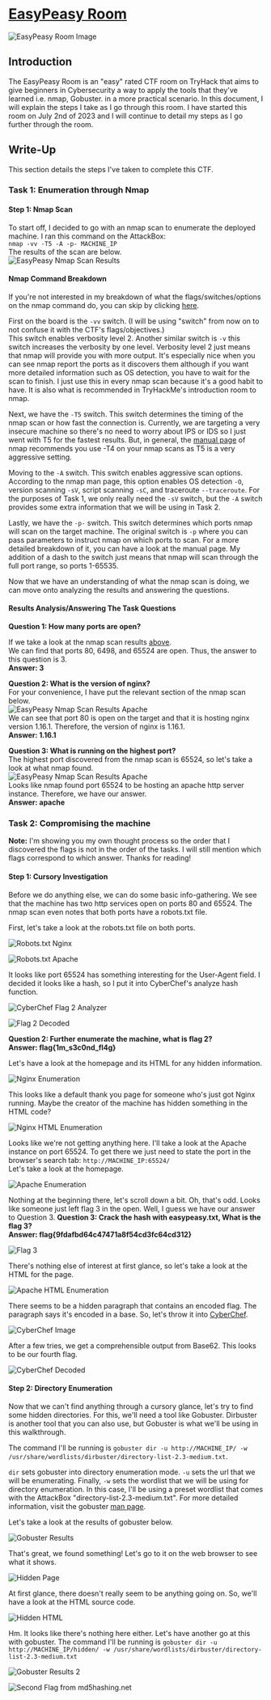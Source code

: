 # [EasyPeasy Room](https://tryhackme.com/room/easypeasyctf)
![EasyPeasy Room Image](/resources/easypeasy/EasyPeasy.png)
## Introduction
The EasyPeasy Room is an "easy" rated CTF room on TryHack that aims to give beginners in Cybersecurity a way to apply the tools that they've learned i.e. nmap, Gobuster. in a more practical scenario. In this document, I will explain the steps I take as I go through this room. I have started this room on July 2nd of 2023 and I will continue to detail my steps as I go further through the room.

## Write-Up
This section details the steps I've taken to complete this CTF.

### Task 1: Enumeration through Nmap
#### Step 1: Nmap Scan
To start off, I decided to go with an nmap scan to enumerate the deployed machine. I ran this command on the AttackBox:   
`nmap -vv -T5 -A -p- MACHINE_IP`  
The results of the scan are below.  
![EasyPeasy Nmap Scan Results](/resources/easypeasy/EasyPeasyNmapScan.png)
#### Nmap Command Breakdown
If you're not interested in my breakdown of what the flags/switches/options on the nmap command do, you can skip by clicking [here](https://github.com/RawBoeuf/thm-ctf-writeups/edit/main/EasyPeasy.md#results-analysisanswering-the-task-questions).

First on the board is the `-vv` switch. (I will be using "switch" from now on to not confuse it with the CTF's flags/objectives.)  
This switch enables verbosity level 2. Another similar switch is `-v` this switch increases the verbosity by one level. Verbosity level 2 just means that nmap will provide you with more output. It's especially nice when you can see nmap report the ports as it discovers them although if you want more detailed information such as OS detection, you have to wait for the scan to finish. I just use this in every nmap scan because it's a good habit to have. It is also what is recommended in TryHackMe's introduction room to nmap.  

Next, we have the `-T5` switch. This switch determines the timing of the nmap scan or how fast the connection is. Currently, we are targeting a very insecure machine so there's no need to worry about IPS or IDS so I just went with T5 for the fastest results. But, in general, the [manual page](https://linux.die.net/man/1/nmap) of nmap recommends you use -T4 on your nmap scans as T5 is a very aggressive setting.

Moving to the `-A` switch. This switch enables aggressive scan options. According to the nmap man page, this option enables OS detection `-O`, version scanning `-sV`, script scanning `-sC`, and traceroute `--traceroute`. For the purposes of Task 1, we only really need the `-sV` switch, but the `-A` switch provides some extra information that we will be using in Task 2.

Lastly, we have the `-p-` switch. This switch determines which ports nmap will scan on the target machine. The original switch is `-p` where you can pass parameters to instruct nmap on which ports to scan. For a more detailed breakdown of it, you can have a look at the manual page. My addition of a dash to the switch just means that nmap will scan through the full port range, so ports 1-65535.

Now that we have an understanding of what the nmap scan is doing, we can move onto analyzing the results and answering the questions.

#### Results Analysis/Answering The Task Questions
**Question 1: How many ports are open?**  

If we take a look at the nmap scan results [above](https://github.com/RawBoeuf/thm-ctf-writeups/edit/main/EasyPeasy.md#step-1-nmap-scan).   
We can find that ports 80, 6498, and 65524 are open. Thus, the answer to this question is 3.  
**Answer: 3**   

**Question 2: What is the version of nginx?**  
For your convenience, I have put the relevant section of the nmap scan below.  
 ![EasyPeasy Nmap Scan Results Apache](/resources/easypeasy/EasyPeasyNmapNginx.png)  
We can see that port 80 is open on the target and that it is hosting nginx version 1.16.1. Therefore, the version of nginx is 1.16.1.  
**Answer: 1.16.1**

**Question 3: What is running on the highest port?**  
The highest port discovered from the nmap scan is 65524, so let's take a look at what nmap found.  
![EasyPeasy Nmap Scan Results Apache](/resources/easypeasy/EasyPeasyNmapApache.png)  
Looks like nmap found port 65524 to be hosting an apache http server instance. Therefore, we have our answer.  
**Answer: apache**   

### Task 2: Compromising the machine  
**Note:** I'm showing you my own thought process so the order that I discovered the flags is not in the order of the tasks. I will still mention which flags correspond to which answer. Thanks for reading!
#### Step 1: Cursory Investigation
Before we do anything else, we can do some basic info-gathering. We see that the machine has two http services open on ports 80 and 65524. The nmap scan even notes that both ports have a robots.txt file.

First, let's take a look at the robots.txt file on both ports.  

![Robots.txt Nginx](/resources/easypeasy/EasyPeasyNginxRobotsTxt.png)  

![Robots.txt Apache](/resources/easypeasy/EasyPeasyApacheRobotsTxt.png)  

It looks like port 65524 has something interesting for the User-Agent field. I decided it looks like a hash, so I put it into CyberChef's analyze hash function.

![CyberChef Flag 2 Analyzer](/resources/easypeasy/EasyPeasyFlag2CyberChef)  

![Flag 2 Decoded](/resources/easypeasy/EasyPeasyFlag2.png)  

**Question 2: Further enumerate the machine, what is flag 2?**  
**Answer: flag{1m_s3c0nd_fl4g}**  

Let's have a look at the homepage and its HTML for any hidden information.  

![Nginx Enumeration](/resources/easypeasy/EasyPeasyNginxHomepage.png)  

This looks like a default thank you page for someone who's just got Nginx running. Maybe the creator of the machine has hidden something in the HTML code?  

![Nginx HTML Enumeration](/resources/easypeasy/EasyPeasyNginxHomepageHTML.png)   

Looks like we're not getting anything here. I'll take a look at the Apache instance on port 65524. To get there we just need to state the port in the browser's search tab: ``http://MACHINE_IP:65524/``  
Let's take a look at the homepage.  

![Apache Enumeration](/resources/easypeasy/EasyPeasyApacheHomepage.png)  

Nothing at the beginning there, let's scroll down a bit. Oh, that's odd. Looks like someone just left flag 3 in the open. Well, I guess we have our answer to Question 3.
**Question 3: Crack the hash with easypeasy.txt, What is the flag 3?**  
**Answer: flag{9fdafbd64c47471a8f54cd3fc64cd312}**  
  
![Flag 3](/resources/easypeasy/EasyPeasyFlag3.png)  

There's nothing else of interest at first glance, so let's take a look at the HTML for the page.  

![Apache HTML Enumeration](/resources/easypeasy/EasyPeasyApacheHomepageHTML.png)  

There seems to be a hidden paragraph that contains an encoded flag. The paragraph says it's encoded in a base. So, let's throw it into [CyberChef](https://cyberchef.org/).   

![CyberChef Image](/resources/easypeasy/CyberChef.png)  

After a few tries, we get a comprehensible output from Base62. This looks to be our fourth flag.

![CyberChef Decoded](resources/easypeasy/EasyPeasyFourthFlag.png)

#### Step 2: Directory Enumeration  
Now that we can't find anything through a cursory glance, let's try to find some hidden directories. For this, we'll need a tool like Gobuster. Dirbuster is another tool that you can also use, but Gobuster is what we'll be using in this walkthrough.  

The command I'll be running is `gobuster dir -u http://MACHINE_IP/ -w /usr/share/wordlists/dirbuster/directory-list-2.3-medium.txt`.  

`dir` sets gobuster into directory enumeration mode. `-u` sets the url that we will be enumerating. Finally, `-w` sets the wordlist that we will be using for directory enumeration. In this case, I'll be using a preset wordlist that comes with the AttackBox "directory-list-2.3-medium.txt". For more detailed information, visit the gobuster [man page](https://www.kali.org/tools/gobuster/).  

Let's take a look at the results of gobuster below.  

![Gobuster Results](/resources/easypeasy/GobusterNginxResults1.png)  

That's great, we found something! Let's go to it on the web browser to see what it shows.  

![Hidden Page](/resources/easypeasy/EasyPeasyHidden.png)   

At first glance, there doesn't really seem to be anything going on. So, we'll have a look at the HTML source code.

![Hidden HTML](/resources/easypeasy/EasyPeasyHiddenHTML.png)

Hm. It looks like there's nothing here either. Let's have another go at this with gobuster. The command I'll be running is `gobuster dir -u http://MACHINE_IP/hidden/ -w /usr/share/wordlists/dirbuster/directory-list-2.3-medium.txt`  

![Gobuster Results 2](/resources/easypeasy/)

![Second Flag from md5hashing.net](/resources/easypeasy/EasyPeasySecondFlag.png)   

